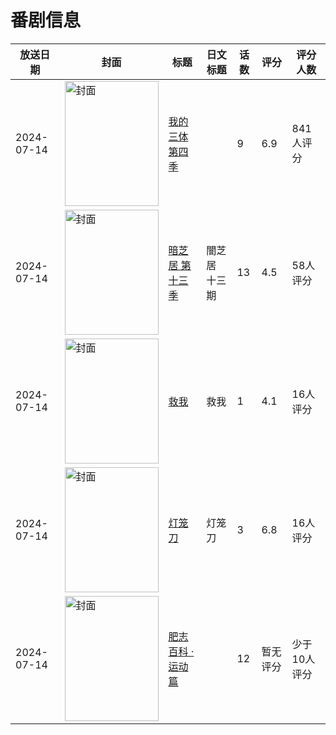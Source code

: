 # 番剧信息

|放送日期|封面|标题|日文标题|话数|评分|评分人数|
|---|---|---|---|---|---|---|
|2024-07-14|<img src="https://lain.bgm.tv/pic/cover/c/c0/da/343182_h07J8.jpg" alt="封面" style="width:150px;height:200px;object-fit:cover;">|[我的三体 第四季](https://bangumi.tv/subject/343182)||9|6.9|841人评分|
|2024-07-14|<img src="https://lain.bgm.tv/pic/cover/c/1b/44/498178_MQq3q.jpg" alt="封面" style="width:150px;height:200px;object-fit:cover;">|[暗芝居 第十三季](https://bangumi.tv/subject/498178)|闇芝居 十三期|13|4.5|58人评分|
|2024-07-14|<img src="https://lain.bgm.tv/pic/cover/c/3b/59/345790_ahhNo.jpg" alt="封面" style="width:150px;height:200px;object-fit:cover;">|[救我](https://bangumi.tv/subject/345790)|救我|1|4.1|16人评分|
|2024-07-14|<img src="https://lain.bgm.tv/pic/cover/c/ac/01/311685_4lc42.jpg" alt="封面" style="width:150px;height:200px;object-fit:cover;">|[灯笼刀](https://bangumi.tv/subject/311685)|灯笼刀|3|6.8|16人评分|
|2024-07-14|<img src="https://lain.bgm.tv/pic/cover/c/f2/c5/471779_YOPYl.jpg" alt="封面" style="width:150px;height:200px;object-fit:cover;">|[肥志百科 ·运动篇](https://bangumi.tv/subject/471779)||12|暂无评分|少于10人评分|
